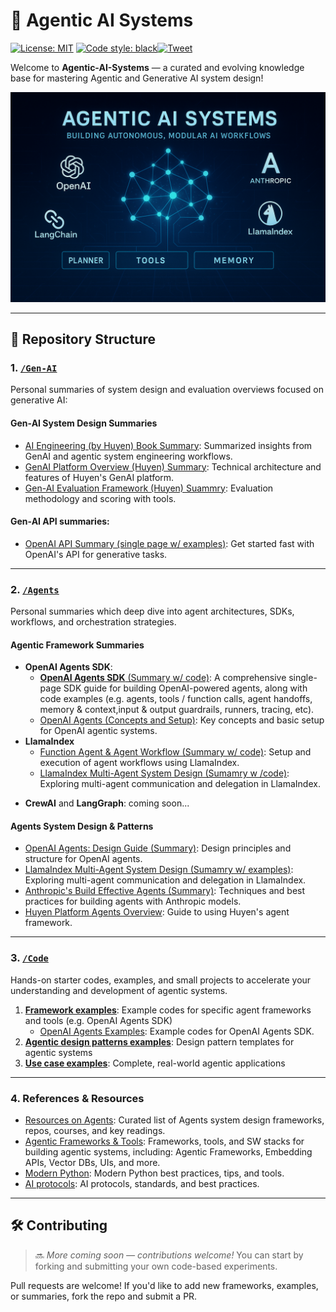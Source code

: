 # 🤖 Agentic AI Systems
[![License: MIT](https://img.shields.io/badge/License-MIT-blue.svg)](LICENSE) [![Code style: black](https://img.shields.io/badge/code%20style-black-000.svg)](https://github.com/psf/black)[![Tweet](https://img.shields.io/twitter/url?label=Share%20on%20X&url=https%3A%2F%2Fgithub.com%2Falirezadir%2FAgentic-AI-Systems&style=social)](https://twitter.com/intent/tweet?text=Check%20out%20Agentic%20AI%20Systems%20by%20%40alirezadira%20%E2%80%94%20A%20hands-on%20guide%20to%20building%20LLM%20agents%20%26%20systems!&url=https%3A%2F%2Fgithub.com%2Falirezadir%2FAgentic-AI-Systems&hashtags=AgenticAI,LLM,AIagents,GenAI) 
<!-- [![GitHub stars](https://img.shields.io/github/stars/alirezadir/Agentic-AI-Systems?style=social)](https://github.com/alirezadir/Agentic-AI-Systems/stargazers) [![GitHub forks](https://img.shields.io/github/forks/alirezadir/Agentic-AI-Systems?style=social)](https://github.com/alirezadir/Agentic-AI-Systems/network) [![Last Commit](https://img.shields.io/github/last-commit/alirezadir/Agentic-AI-Systems)](https://github.com/alirezadir/Agentic-AI-Systems/commits/main) [![GitHub issues](https://img.shields.io/github/issues/alirezadir/Agentic-AI-Systems)](https://github.com/alirezadir/Agentic-AI-Systems/issues) [![Contributors](https://img.shields.io/github/contributors/alirezadir/Agentic-AI-Systems)](https://github.com/alirezadir/Agentic-AI-Systems/graphs/contributors)  -->


Welcome to **Agentic-AI-Systems** — a curated and evolving knowledge base for mastering Agentic and Generative AI system design!

![Agentic-AI-Systems](./media/imgs/cover-01.png)

---

## 📁 Repository Structure

### 1. [`/Gen-AI`](./content/Gen-AI/) 
Personal summaries of system design and evaluation overviews focused on generative AI: 
#### Gen-AI System Design Summaries

- [AI Engineering (by Huyen) Book Summary](./content/Gen-AI/AI-Engineering-Summary/README.md): Summarized insights from GenAI and agentic system engineering workflows.
- [GenAI Platform Overview (Huyen) Summary](./content/Gen-AI/huyen-Gen-AI-Platform.md): Technical architecture and features of Huyen's GenAI platform.
- [Gen-AI Evaluation Framework (Huyen) Suammry](./content/Gen-AI/huyen-evaluation.md): Evaluation methodology and scoring with tools.
#### **Gen-AI API summaries**:
- [OpenAI API Summary (single page w/ examples)](./content/Agents/openai_api_quickstart.md): Get started fast with OpenAI's API for generative tasks.

---
### 2. [`/Agents`](./content/Agents/)
Personal summaries which deep dive into agent architectures, SDKs, workflows, and orchestration strategies.

#### Agentic Framework Summaries
- **OpenAI Agents SDK**: 
    - [**OpenAI Agents SDK** (Summary w/ code)](./content/Agents/openai_agents_sdk.md): A comprehensive single-page SDK guide for building OpenAI-powered agents, along with code examples (e.g. agents, tools / function calls, agent handoffs, memory & context,input & output guardrails, runners, tracing, etc).
    - [OpenAI Agents (Concepts and Setup)](./content/Agents/openai-agents.md): Key concepts and basic setup for OpenAI agentic systems.
- **LlamaIndex** 
    - [Function Agent & Agent Workflow (Summary w/ code)](./content/Agents/llama-index-agent-workflow.md): Setup and execution of agent workflows using LlamaIndex.
    - [LlamaIndex Multi-Agent System Design (Sumamry w /code)](./content/Agents/llama-index-multi-agent.md): Exploring multi-agent communication and delegation in LlamaIndex.
<!-- - **CrewAI** 
    - [CrewAI Agentic Framework Summary](./content/Agents/crewai-agentic-framework.md): A comprehensive summary of CrewAI, a multi-agent framework for building agentic systems. -->
- **CrewAI** and **LangGraph**: coming soon...

#### Agents System Design & Patterns
- [OpenAI Agents: Design Guide (Summary)](./content/Agents/openai-agents-design-guide.md): Design principles and structure for OpenAI agents.
- [LlamaIndex Multi-Agent System Design (Sumamry w/ examples)](./content/Agents/llama-index-multi-agent.md): Exploring multi-agent communication and delegation in LlamaIndex.
- [Anthropic's Build Effective Agents (Summary)](./content/Agents/anthropic-build_effective_agents.md): Techniques and best practices for building agents with Anthropic models.
- [Huyen Platform Agents Overview](./content/Agents/huyen-agents.md): Guide to using Huyen's agent framework.
<!-- #### Other -->

---
### 3. [`/Code`](./code/README.md) 
Hands-on starter codes, examples, and small projects to accelerate your understanding and development of agentic systems.

1. [**Framework examples**](./code/01_framework_examples/README.md): Example codes for specific agent frameworks and tools (e.g. OpenAI Agents SDK)
    - [OpenAI Agents Examples](./code/01_framework_examples/openai_agents/README.md): Example codes for OpenAI Agents SDK.
2. [**Agentic design patterns examples**](./code/02_agents_design_patterns_examples/README.md  ): Design pattern templates for agentic systems
3. [**Use case examples**](./code/03_use_case_examples/README.md): Complete, real-world agentic applications
<!-- 4. [`Utils`](./code/04_utils/README.md): Shared utilities and helper modules -->


<!-- | Resource | Description |
|---------|-------------|
| 🛠️ *Starter Templates* | Minimal codebases to bootstrap agentic systems using OpenAI, Anthropic, and LlamaIndex. |
| 🧪 *Experiments & Workflows* | Sample pipelines for task planning, multi-agent interaction, retrieval-augmented reasoning, and more. |
| 🎯 *Mini-Projects* | End-to-end demos integrating agents with external tools, APIs, or web interfaces. |
| 💡 *Design Patterns in Code* | Common system architecture patterns (e.g. planner-executor, tool-user agents). | -->

---
### 4. References & Resources

- [Resources on Agents](./content/resources.md): Curated list of Agents system design frameworks, repos, courses, and key readings.
- [Agentic Frameworks & Tools](./content/stack-tools.md): Frameworks, tools, and SW stacks for building agentic systems, including: Agentic Frameworks, Embedding APIs, Vector DBs, UIs, and more.
- [Modern Python](./content/modern-python.md): Modern Python best practices, tips, and tools.
- [AI protocols](./content/ai-protocols.md): AI protocols, standards, and best practices.

---

<!-- ## 🚀 What You'll Find Here

- 🤖 Design patterns for intelligent, agentic systems
- 🧠 Framework comparisons: OpenAI, Anthropic, LlamaIndex
- ⚙️ Modular workflows and pipeline code
- 📊 Evaluation techniques and benchmarks
- 🔗 Curated research summaries and toolkits -->

<!-- --- -->

## 🛠️ Contributing
> 🔜 *More coming soon — contributions welcome!* You can start by forking and submitting your own code-based experiments.

Pull requests are welcome! If you'd like to add new frameworks, examples, or summaries, fork the repo and submit a PR.

